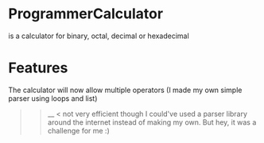 # ProgrammerCalculator
is a calculator for binary, octal, decimal or hexadecimal

# Features
The calculator will now allow multiple operators (I made my own simple parser using loops and list)

> > __ < not very efficient though I could've used a parser library around the internet instead of making my own. But hey, it was a challenge for me :)
